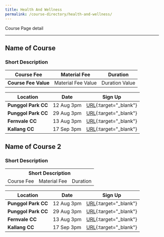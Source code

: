 ```yaml
---
title: Health And Wellness
permalink: /course-directory/health-and-wellness/
---
```


Course Page detail

---

## Name of Course
### Short Description

| Course Fee | Material Fee | Duration |
|-------------|------|--------------|
| **Course Fee Value** | Material Fee Value | Duration Value |



| Location | Date | Sign Up |
|-------------|------|--------------|
| **Punggol Park CC** | 12 Aug 3pm | [URL](https://www.onepa.sg/){:target="&#95;blank"} |
| **Punggol Park CC** | 29 Aug 3pm | [URL](https://www.onepa.sg/){:target="&#95;blank"} |
| **Fernvale CC** | 13 Aug 3pm | [URL](https://www.onepa.sg/){:target="&#95;blank"} |
| **Kallang CC** | 17 Sep 3pm | [URL](https://www.onepa.sg/){:target="&#95;blank"} |

## Name of Course 2
### Short Description

<table class="table-h">
  <tr>
    <th colspan="3">Short Description</th>
  </tr>
  <tr>
    <td>Course Fee</td>
    <td>Material Fee</td>
    <td>Duration</td>
  </tr>
</table>



| Location | Date | Sign Up |
|-------------|------|--------------|
| **Punggol Park CC** | 12 Aug 3pm | [URL](https://www.onepa.sg/){:target="&#95;blank"} |
| **Punggol Park CC** | 29 Aug 3pm | [URL](https://www.onepa.sg/){:target="&#95;blank"} |
| **Fernvale CC** | 13 Aug 3pm | [URL](https://www.onepa.sg/){:target="&#95;blank"} |
| **Kallang CC** | 17 Sep 3pm | [URL](https://www.onepa.sg/){:target="&#95;blank"} |
